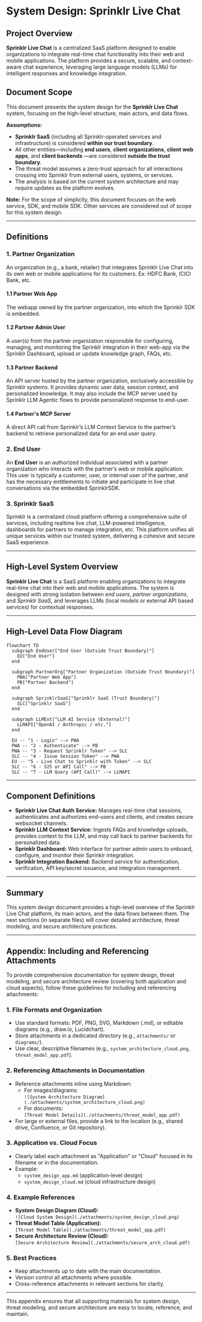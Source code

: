 # System Design: Sprinklr Live Chat

## Project Overview

**Sprinklr Live Chat** is a centralized SaaS platform designed to enable organizations to integrate real-time chat functionality into their web and mobile applications. The platform provides a secure, scalable, and context-aware chat experience, leveraging large language models (LLMs) for intelligent responses and knowledge integration.

## Document Scope

This document presents the system design for the **Sprinklr Live Chat** system, focusing on the high-level structure, main actors, and data flows.

**Assumptions:**  
- **Sprinklr SaaS** (including all Sprinklr-operated services and infrastructure) is considered **within our trust boundary**.
- All other entities—including **end users**, **client organizations**, **client web apps**, and **client backends** —are considered **outside the trust boundary**.
- The threat model assumes a zero-trust approach for all interactions crossing into Sprinklr from external users, systems, or services.
- The analysis is based on the current system architecture and may require updates as the platform evolves. 

**Note:** For the scope of simplicity, this document focuses on the web service, SDK, and mobile SDK. Other services are considered out of scope for this system design.

---

## Definitions

### 1. Partner Organization

An organization (e.g., a bank, retailer) that integrates Sprinklr Live Chat into its own web or mobile applications for its customers. Ex: HDFC Bank, ICICI Bank, etc.

#### 1.1 Partner Web App

The webapp owned by the partner organization, into which the Sprinklr SDK is embedded.

#### 1.2 Partner Admin User

A user(s) from the partner organization responsible for configuring, managing, and monitoring the Sprinklr integration in their web-app via the Sprinklr Dashboard, upload or update knowledge graph, FAQs, etc.

#### 1.3 Partner Backend

An API server hosted by the partner organization, exclusively accessible by Sprinklr systems. It provides dynamic user data, session context, and personalized knowledge. It may also include the MCP server used by Sprinklr LLM Agentic flows to provide personalized response to end-user.

#### 1.4 Partner's MCP Server

A direct API call from Sprinklr’s LLM Context Service to the partner’s backend to retrieve personalized data for an end user query.

### 2. End User

An **End User** is an authorized individual associated with a partner organization who interacts with the partner’s web or mobile application. This user is typically a customer, user, or internal user of the partner, and has the necessary entitlements to initiate and participate in live chat conversations via the embedded SprinklrSDK.

### 3. Sprinklr SaaS

Sprinklr is a centralized cloud platform offering a comprehensive suite of services, including realtime live chat, LLM-powered intelligence, dashboards for partners to manage integration, etc. This platform unifies all unique services within our trusted system, delivering a cohesive and secure SaaS experience.

---

## High-Level System Overview

**Sprinklr Live Chat** is a SaaS platform enabling organizations to integrate real-time chat into their web and mobile applications. The system is designed with strong isolation between *end users*, *partner organizations*, and *Sprinklr SaaS*, and leverages LLMs (local models or external API based services) for contextual responses.

---

## High-Level Data Flow Diagram

```mermaid
flowchart TD
  subgraph EndUser["End User (Outside Trust Boundary)"]
    EU["End User"]
  end

  subgraph PartnerOrg["Partner Organization (Outside Trust Boundary)"]
    PWA["Partner Web App"]
    PB["Partner Backend"]
  end

  subgraph SprinklrSaaS["Sprinklr SaaS (Trust Boundary)"]
    SLC["Sprinklr SaaS"]
  end

  subgraph LLMExt["LLM AI Service (External)"]
    LLMAPI["OpenAI / Anthropic / etc."]
  end

  EU -- "1 - Login" --> PWA
  PWA -- "2 - Authenticate" --> PB
  PWA -- "3 - Request Sprinklr Token" --> SLC
  SLC -- "4 - Issue Session Token" --> PWA
  EU -- "5 - Live Chat to Sprinklr with Token" --> SLC
  SLC -- "6 - S2S or API Call" --> PB
  SLC -- "7 - LLM Query (API Call)" --> LLMAPI
```

---

## Component Definitions

- **Sprinklr Live Chat Auth Service:** Manages real-time chat sessions, authenticates and authorizes end-users and clients, and creates secure websocket channels.
- **Sprinklr LLM Context Service:** Ingests FAQs and knowledge uploads, provides context to the LLM, and may call back to partner backends for personalized data.
- **Sprinklr Dashboard:** Web interface for partner admin users to onboard, configure, and monitor their Sprinklr integration.
- **Sprinklr Integration Backend:** Backend service for authentication, verification, API key/secret issuance, and integration management.

---

<!--
## Trust Boundaries

A **trust boundary** is any point where data or control flows across systems or users with differing levels of trust or administrative control. Each boundary introduces potential risks and must be analyzed for controls and mitigations.

---

For details on trust boundaries and security analysis, see [threat_model.md](./threat_model.md).
-->

## Summary

This system design document provides a high-level overview of the Sprinklr Live Chat platform, its main actors, and the data flows between them. The next sections (in separate files) will cover detailed architecture, threat modeling, and secure architecture practices.

---

## Appendix: Including and Referencing Attachments

To provide comprehensive documentation for system design, threat modeling, and secure architecture review (covering both application and cloud aspects), follow these guidelines for including and referencing attachments:

### 1. File Formats and Organization

- Use standard formats: PDF, PNG, SVG, Markdown (.md), or editable diagrams (e.g., draw.io, Lucidchart).
- Store attachments in a dedicated directory (e.g., `attachments/` or `diagrams/`).
- Use clear, descriptive filenames (e.g., `system_architecture_cloud.png`, `threat_model_app.pdf`).

### 2. Referencing Attachments in Documentation

- Reference attachments inline using Markdown:
  - For images/diagrams:  
    `![System Architecture Diagram](./attachments/system_architecture_cloud.png)`
  - For documents:  
    `[Threat Model Details](./attachments/threat_model_app.pdf)`
- For large or external files, provide a link to the location (e.g., shared drive, Confluence, or Git repository).

### 3. Application vs. Cloud Focus

- Clearly label each attachment as "Application" or "Cloud" focused in its filename or in the documentation.
- Example:  
  - `system_design_app.md` (application-level design)  
  - `system_design_cloud.md` (cloud infrastructure design)

### 4. Example References

- **System Design Diagram (Cloud):**  
  `![Cloud System Design](./attachments/system_design_cloud.png)`
- **Threat Model Table (Application):**  
  `[Threat Model Table](./attachments/threat_model_app.pdf)`
- **Secure Architecture Review (Cloud):**  
  `[Secure Architecture Review](./attachments/secure_arch_cloud.pdf)`

### 5. Best Practices

- Keep attachments up to date with the main documentation.
- Version control all attachments where possible.
- Cross-reference attachments in relevant sections for clarity.

---

This appendix ensures that all supporting materials for system design, threat modeling, and secure architecture are easy to locate, reference, and maintain.
